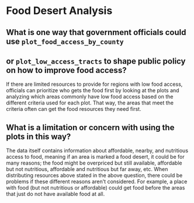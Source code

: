 # Food Desert Analysis

## What is one way that government officials could use `plot_food_access_by_county`
## or `plot_low_access_tracts` to shape public policy on how to improve food access?
If there are limited resources to provide for regions with low food access,
officials can prioritize who gets the food first by looking at the plots and
analyzing which areas commonly have low food access based on the different
criteria used for each plot. That way, the areas that meet the criteria often
can get the food resources they need first.


## What is a limitation or concern with using the plots in this way?
The data itself contains information about affordable, nearby, and nutritious access
to food, meaning if an area is marked a food desert, it could be for many reasons;
the food might be overpriced but still available, affordable but not nutritious,
affordable and nutritious but far away, etc. When distributing resources above stated
in the above question, there could be problems if these different reasons aren't
considered. For example, a place with food (but not nutritious or affordable) could
get food before the areas that just do not have available food at all.


